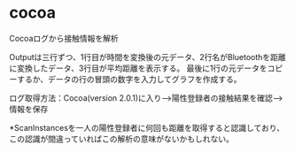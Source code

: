 # cocoa
Cocoaログから接触情報を解析

Outputは三行ずつ、1行目が時間を変換後の元データ、2行名がBluetoothを距離に変換したデータ、3行目が平均距離を表示する。
最後に1行の元データをコピーするか、データの行の冒頭の数字を入力してグラフを作成する。

ログ取得方法：Cocoa(version 2.0.1)に入り-->陽性登録者の接触結果を確認-->情報を保存

*ScanInstancesを一人の陽性登録者に何回も距離を取得すると認識しており、この認識が間違っていればこの解析の意味がないかもしれない。
